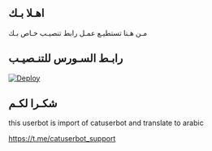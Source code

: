 ## اهـلا بـك
مـن هـنا تستطيـع عمـل رابط تنصيـب خـاص بـك

## رابـط السـورس للتنـصيـب

[![Deploy](https://www.herokucdn.com/deploy/button.svg)](https://heroku.com/deploy?template=https://github.com/sajadiqtr/jmthon)

## شكـرا لكـم 


this userbot is import of catuserbot and translate to arabic

https://t.me/catuserbot_support
